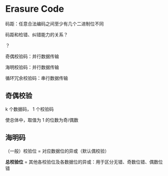 # Erasure Code

码距：任意合法编码之间至少有几个二进制位不同

码距和检错、纠错能力的关系？

？

奇偶校验码：并行数据传输

海明校验码：并行数据传输

循环冗余校验码：串行数据传输

## 奇偶校验

k 个数据码， 1 个校验码

使总体中，取值为 1 的位数为奇/偶数

## 海明码

（一般）校验位 = 对应数据位的异或（默认偶校验）

**总校验位** = 其他各校验位及各数据位的异或：用于区分无错、奇数位错、偶数位错


